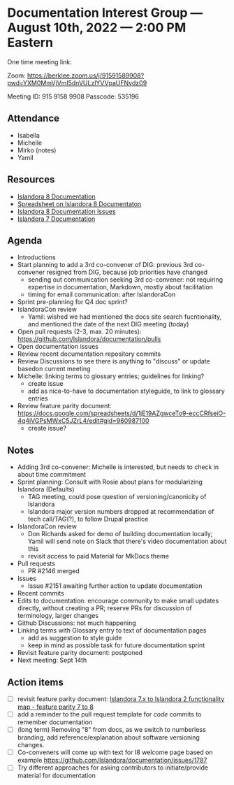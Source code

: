 # Documentation Interest Group — August 10th, 2022 — 2:00 PM Eastern

One time meeting link:

Zoom: https://berklee.zoom.us/j/91591589908?pwd=YXM0MmVjVmI5dnVULzlYVVpaUFNvdz09

Meeting ID: 915 9158 9908
Passcode: 535196

## Attendance

* Isabella
* Michelle
* Mirko (notes)
* Yamil
  
## Resources
* [Islandora 8 Documentation](https://islandora.github.io/documentation/)
* [Spreadsheet on Islandora 8 Documentaton](https://docs.google.com/spreadsheets/d/1E-kRw9xE60CKK0qL1-phzeVKjEZu3qBKZ9d3LH1hDEE/edit?usp=sharing)
* [Islandora 8 Documentation Issues](https://github.com/Islandora/documentation/issues?q=is%3Aopen+is%3Aissue+label%3A%22Type%3A+documentation%22)
* [Islandora 7 Documentation](https://wiki.lyrasis.org/display/ISLANDORA/Start)

## Agenda
- Introductions
- Start planning to add a 3rd co-convener of DIG: previous 3rd co-convener resigned from DIG, because job priorities have changed
  - sending out communication seeking 3rd co-convener: not requiring expertise in documentation, Markdown, mostly about facilitation
  - timing for email communication: after IslandoraCon 
- Sprint pre-planning for Q4 doc sprint?
- IslandoraCon review
    - Yamil: wished we had mentioned the docs site search fucntionality, and mentioned the date of the next DIG meeting (today)
- Open pull requests (2-3, max. 20 minutes): https://github.com/Islandora/documentation/pulls
- Open documentation issues
- Review recent documentation repository commits
- Review Discussions to see there is anything to "discuss" or update basedon current meeting 
- Michelle: linking terms to glossary entries; guidelines for linking?
  - create issue
  - add as nice-to-have to documentation styleguide, to link to glossary entries
- Review feature parity document: https://docs.google.com/spreadsheets/d/1jE19AZgwceTo9-eccCRfseiO-4q4iVGPsMWxC5JZrL4/edit#gid=960987100
  - create issue?

## Notes
- Adding 3rd co-convener: Michelle is interested, but needs to check in about time commitment
- Sprint planning: Consult with Rosie about plans for modularizing Islandora (Defaults)
  - TAG meeting, could pose question of versioning/canonicity of Islandora
  - Islandora major version numbers dropped at recommendation of tech call/TAG(?), to follow Drupal practice
- IslandoraCon review
  - Don Richards asked for demo of building documentation locally; Yamil will send note on Slack that there's video documentation about this
  - revisit access to paid Material for MkDocs theme
- Pull requests
  - PR #2146 merged
- Issues 
  - Issue #2151 awaiting further action to update documentation
- Recent commits
- Edits to documentation: encourage community to make small updates directly, without creating a PR; reserve PRs for discussion of terminology, larger changes
- Github Discussions: not much happening
- Linking terms with Glossary entry to text of documentation pages
  - add as suggestion to style guide
  - keep in mind as possible task for future documentation sprint
- Revisit feature parity document: postponed
- Next meeting: Sept 14th

## Action items
* [ ] revisit feature parity document: [Islandora 7.x to Islandora 2 functionality map - feature parity 7 to 8](https://docs.google.com/spreadsheets/d/1jE19AZgwceTo9-eccCRfseiO-4q4iVGPsMWxC5JZrL4/edit#gid=960987100)
* [ ] add a reminder to the pull request template for _code_ commits to remember documentation
* [ ] (long term) Removing "8" from docs, as we switch to numberless branding, add reference/explanation about software versioning changes.
* [ ] Co-conveners will come up with text for I8 welcome page based on example https://github.com/Islandora/documentation/issues/1787
* [ ] Try different approaches for asking contributors to initiate/provide material for documentation
